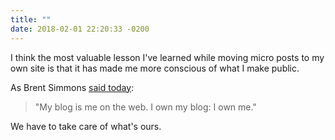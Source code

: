 ```yaml
---
title: ""
date: 2018-02-01 22:20:33 -0200
---
```


I think the most valuable lesson I've learned while moving micro posts to my own site is that it has made me more conscious of what I make public. 

As Brent Simmons [said today](http://inessential.com/2018/02/01/why_micro_blog_is_not_another_app_net):

> "My blog is me on the web. I own my blog: I own me."

We have to take care of what's ours.